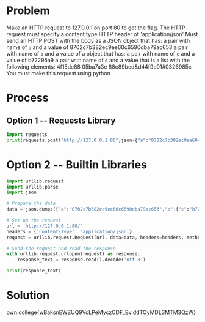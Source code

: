 # Problem

Make an HTTP request to 127.0.0.1 on port 80 to get the flag.
The HTTP request must specify a content type HTTP header of 'application/json'
Must send an HTTP POST with the body as a JSON object that has:
a pair with name of `a` and a value of 8702c7b382ec9ee60c6590dba79ac653
a pair with name of `b` and a value of a object that has:
a pair with name of `c` and a value of b72295a9
a pair with name of `d` and a value that is a list with the following elements:
4f15de88
05ba7a3e 88e89bed&d44f9e01#0326985c
You must make this request using python

# Process

## Option 1 -- Requests Library

```python
import requests
print(requests.post("http://127.0.0.1:80",json={"a":"8702c7b382ec9ee60c6590dba79ac653","b":{"c":"b72295a9", "d": ["4f15de88","05ba7a3e 88e89bed&d44f9e01#0326985c"]}}).text)
```

# Option 2 -- Builtin Libraries

```python 
import urllib.request
import urllib.parse
import json

# Prepare the data
data = json.dumps({"a":"8702c7b382ec9ee60c6590dba79ac653","b":{"c":"b72295a9", "d": ["4f15de88","05ba7a3e 88e89bed&d44f9e01#0326985c"]}}).encode('utf-8')

# Set up the request
url = 'http://127.0.0.1:80/'
headers = {'Content-Type': 'application/json'}
request = urllib.request.Request(url, data=data, headers=headers, method='POST')

# Send the request and read the response
with urllib.request.urlopen(request) as response:
    response_text = response.read().decode('utf-8')

print(response_text)
```

# Solution

pwn.college{wBaksnEWZUQ9VcLPeMyczCDF_Bv.ddTOyMDL3MTM3QzW}
